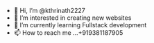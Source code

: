 - 👋 Hi, I’m @kthrinath2227
- 👀 I’m interested in creating new websites
- 🌱 I’m currently learning Fullstack development
- 📫 How to reach me ...+919381187905

<!---
kthrinath2227/kthrinath2227 is a ✨ special ✨ repository because its `README.md` (this file) appears on your GitHub profile.
You can click the Preview link to take a look at your changes.
--->
